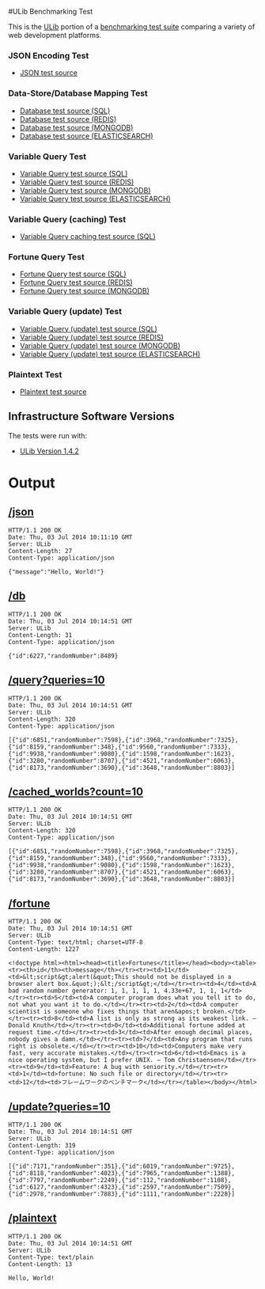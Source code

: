 #ULib Benchmarking Test

This is the [ULib](http://stefanocasazza.github.io/ULib/) portion of a [benchmarking test suite](https://github.com/TechEmpower/FrameworkBenchmarks) comparing a variety of web development platforms.

### JSON Encoding Test

* [JSON test source](src/json.usp)

### Data-Store/Database Mapping Test

* [Database test source (SQL)](src/db.usp)
* [Database test source (REDIS)](src/rdb.usp)
* [Database test source (MONGODB)](src/mdb.usp)
* [Database test source (ELASTICSEARCH)](src/edb.usp)

### Variable Query Test

* [Variable Query test source (SQL)](src/query.usp)
* [Variable Query test source (REDIS)](src/rquery.usp)
* [Variable Query test source (MONGODB)](src/mquery.usp)
* [Variable Query test source (ELASTICSEARCH)](src/equery.usp)

### Variable Query (caching) Test

* [Variable Query caching test source (SQL)](src/cached_worlds.usp)

### Fortune Query Test

* [Fortune Query test source (SQL)](src/fortune.usp)
* [Fortune Query test source (REDIS)](src/rfortune.usp)
* [Fortune Query test source (MONGODB)](src/mfortune.usp)

### Variable Query (update) Test

* [Variable Query (update) test source (SQL)](src/update.usp)
* [Variable Query (update) test source (REDIS)](src/rupdate.usp)
* [Variable Query (update) test source (MONGODB)](src/mupdate.usp)
* [Variable Query (update) test source (ELASTICSEARCH)](src/eupdate.usp)

### Plaintext Test

* [Plaintext test source](src/plaintext.usp)

## Infrastructure Software Versions
The tests were run with:

* [ULib Version 1.4.2](https://github.com/stefanocasazza/ULib/archive/v1.4.2.tar.gz)

Output
======

[/json](http://www.techempower.com/benchmarks/#section=json)
-----
```
HTTP/1.1 200 OK
Date: Thu, 03 Jul 2014 10:11:10 GMT
Server: ULib 
Content-Length: 27
Content-Type: application/json

{"message":"Hello, World!"}
```

[/db](http://www.techempower.com/benchmarks/#section=db)
---
```
HTTP/1.1 200 OK
Date: Thu, 03 Jul 2014 10:14:51 GMT
Server: ULib 
Content-Length: 31
Content-Type: application/json

{"id":6227,"randomNumber":8489}
```

[/query?queries=10](http://www.techempower.com/benchmarks/#section=query)
-------------------
```
HTTP/1.1 200 OK
Date: Thu, 03 Jul 2014 10:14:51 GMT
Server: ULib 
Content-Length: 320
Content-Type: application/json

[{"id":6851,"randomNumber":7598},{"id":3968,"randomNumber":7325},{"id":8159,"randomNumber":348},{"id":9560,"randomNumber":7333},{"id":9938,"randomNumber":9080},{"id":1598,"randomNumber":1623},{"id":3280,"randomNumber":8707},{"id":4521,"randomNumber":6063},{"id":8173,"randomNumber":3690},{"id":3648,"randomNumber":8803}]
```

[/cached_worlds?count=10](http://www.techempower.com/benchmarks/#section=cached_worlds)
-------------------
```
HTTP/1.1 200 OK
Date: Thu, 03 Jul 2014 10:14:51 GMT
Server: ULib 
Content-Length: 320
Content-Type: application/json

[{"id":6851,"randomNumber":7598},{"id":3968,"randomNumber":7325},{"id":8159,"randomNumber":348},{"id":9560,"randomNumber":7333},{"id":9938,"randomNumber":9080},{"id":1598,"randomNumber":1623},{"id":3280,"randomNumber":8707},{"id":4521,"randomNumber":6063},{"id":8173,"randomNumber":3690},{"id":3648,"randomNumber":8803}]
```

[/fortune](http://www.techempower.com/benchmarks/#section=fortune)
---------
```
HTTP/1.1 200 OK
Date: Thu, 03 Jul 2014 10:14:51 GMT
Server: ULib 
Content-Type: text/html; charset=UTF-8
Content-Length: 1227

<!doctype html><html><head><title>Fortunes</title></head><body><table><tr><th>id</th><th>message</th></tr><tr><td>11</td><td>&lt;script&gt;alert(&quot;This should not be displayed in a browser alert box.&quot;);&lt;/script&gt;</td></tr><tr><td>4</td><td>A bad random number generator: 1, 1, 1, 1, 1, 4.33e+67, 1, 1, 1</td></tr><tr><td>5</td><td>A computer program does what you tell it to do, not what you want it to do.</td></tr><tr><td>2</td><td>A computer scientist is someone who fixes things that aren&apos;t broken.</td></tr><tr><td>8</td><td>A list is only as strong as its weakest link. — Donald Knuth</td></tr><tr><td>0</td><td>Additional fortune added at request time.</td></tr><tr><td>3</td><td>After enough decimal places, nobody gives a damn.</td></tr><tr><td>7</td><td>Any program that runs right is obsolete.</td></tr><tr><td>10</td><td>Computers make very fast, very accurate mistakes.</td></tr><tr><td>6</td><td>Emacs is a nice operating system, but I prefer UNIX. — Tom Christaensen</td></tr><tr><td>9</td><td>Feature: A bug with seniority.</td></tr><tr><td>1</td><td>fortune: No such file or directory</td></tr><tr><td>12</td><td>フレームワークのベンチマーク</td></tr></table></body></html>
```

[/update?queries=10](http://www.techempower.com/benchmarks/#section=update)
-------------------
```
HTTP/1.1 200 OK
Date: Thu, 03 Jul 2014 10:14:51 GMT
Server: ULib 
Content-Length: 319
Content-Type: application/json

[{"id":7171,"randomNumber":351},{"id":6019,"randomNumber":9725},{"id":8118,"randomNumber":4023},{"id":7965,"randomNumber":1388},{"id":7797,"randomNumber":2249},{"id":112,"randomNumber":1108},{"id":6127,"randomNumber":4323},{"id":2597,"randomNumber":7509},{"id":2978,"randomNumber":7883},{"id":1111,"randomNumber":2228}]
```

[/plaintext](http://www.techempower.com/benchmarks/#section=plaintext)
----------
```
HTTP/1.1 200 OK
Date: Thu, 03 Jul 2014 10:14:51 GMT
Server: ULib 
Content-Type: text/plain
Content-Length: 13

Hello, World!
```
